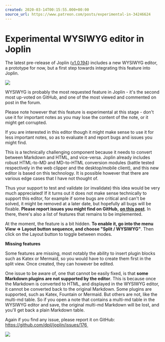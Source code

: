 ```yaml
---
created: 2020-03-14T00:15:55.000+00:00
source_url: https://www.patreon.com/posts/experimental-in-34246624
---
```


# Experimental WYSIWYG editor in Joplin

The latest pre-release of Joplin ([v1.0.194](https://github.com/dpjl/joplin/releases/tag/v1.0.194)) includes a new WYSIWYG editor, a prototype for now, but a first step towards integrating this feature into Joplin.

![](https://raw.githubusercontent.com/laurent22/joplin/dev/Assets/WebsiteAssets/images/news/20200314-001555_0.gif)

WYSIWYG is probably the most requested feature in Joplin - it's the second most up-voted on GitHub, and one of the most viewed and commented on post in the forum.

Please note however that this feature is experimental at this stage - don't use it for important notes as you may lose the content of the note, or it might get corrupted.

If you are interested in this editor though it might make sense to use it for less important notes, so as to evaluate it and report bugs and issues you might find.

This is a technically challenging component because it needs to convert between Markdown and HTML, and vice-versa. Joplin already includes robust HTML-to-MD and MD-to-HTML conversion modules (battle tested respectively in the web clipper and the desktop/mobile client), and this new editor is based on this technology. It is possible however that there are various edge cases that I have not thought of. 

Thus your support to test and validate (or invalidate) this idea would be very much appreciated! If it turns out it does not make sense technically to support this editor, for example if some bugs are critical and can't be solved, it might be removed at a later date, but hopefully all bugs will be fixable. **Please report issues you might find on GitHub,** [**on this post**](https://github.com/dpjl/joplin/issues/176). In there, there's also a list of features that remains to be implemented.

At the moment, the feature is a bit hidden. **To enable it, go into the menu View => Layout button sequence, and choose "Split / WYSIWYG"**. Then click on the Layout button to toggle between modes.

**Missing features**

Some features are missing, most notably the ability to insert plugin blocks such as Katex or Mermaid, so you would have to create them first in the split view. Once created, they can however be edited.

One issue to be aware of, one that cannot be easily fixed, is that **some Markdown plugins are not supported by the editor**. This is because once the Markdown is converted to HTML, and displayed in the WYSIWYG editor, it cannot be converted back to the original Markdown. Some plugins are supported, such as Katex, Fountain or Mermaid. But others are not, like the multi-md table. So if you open a note that contains a multi-md table in the WYSIWYG editor and save, the original multi-md Markdown will be lost, and you'll get back a plain Markdown table.

Again if you find any issue, please report it on GitHub: https://github.com/dpjl/joplin/issues/176 

![](https://raw.githubusercontent.com/laurent22/joplin/dev/Assets/WebsiteAssets/images/news/20200314-001555_1.gif)